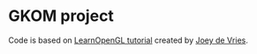 # GKOM project

Code is based on [LearnOpenGL tutorial](https://learnopengl.com/) created by [Joey de Vries](https://joeydevries.com/). 
